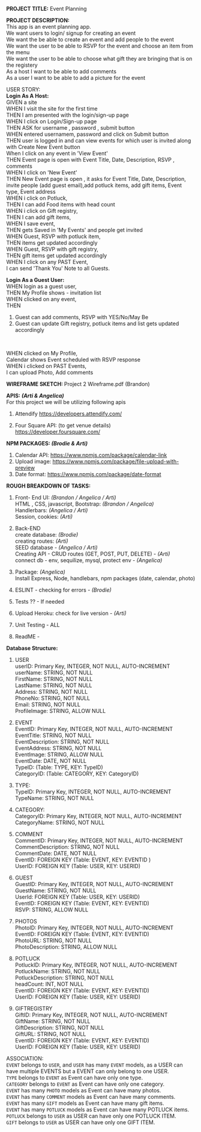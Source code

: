<strong>PROJECT TITLE:</strong> Event Planning 

<strong> PROJECT DESCRIPTION:</strong> <br>
This app is an event planning app. <br>
We want users to login/ signup for creating an event <br>
We want the be able to create an event and add people to the event <br>
We want the user to be able to RSVP for the event and choose an item from the menu <br>
We want the user to be able to choose what gift they are bringing that is on the registery <br>
As a host I want to be able to add comments <br>
As a user I want to be able to add a picture for the event <br>


USER STORY: <br>
<strong>Login As A Host: </strong><br>
GIVEN a site <br>
WHEN I visit the site for the first time <br>
THEN I am presented with the login/sign-up page  <br>
WHEN I click on Login/Sign-up page <br>
THEN ASK for username , password , submit button <br>
WHEN entered usernamem, password and click on Submit button <br>
THEN user is logged in and can view events for which user is invited along with Create New Event button <br>
When I click on any event in 'View Event' <br>
THEN Event page is open with Event Title, Date, Description, RSVP , comments <br>
WHEN I click on 'New Event' <br>
THEN New Event page is open , it asks for Event Title, Date, Description, invite people (add guest email),add potluck items, add gift items, Event type, Event address <br>
WHEN i click on Potluck,<br>
THEN I can add Food items with head count <br>
WHEN i click on Gift registry, <br>
THEN I can add gift items, <br>
WHEN I save event,  <br>
THEN gets Saved in 'My Events' and people get invited <br>
WHEN Guest, RSVP with potluck item, <br>
THEN items get updated accordingly <br>
WHEN Guest, RSVP with gift registry, <br>
THEN gift items get updated accordingly <br>
WHEN I click on any PAST Event, <br>
I can send 'Thank You' Note to all Guests. <br>

<strong> Login As a Guest User:</strong> <br>
WHEN login as a guest user,  <br>
THEN My Profile shows - invitation list  <br>
WHEN clicked on any event, <br>
THEN
1. Guest can add comments, RSVP with YES/No/May Be
2. Guest can update Gift registry, potluck items and list gets updated accordingly
<br>

WHEN clicked on My Profile,  <br>
Calendar shows Event scheduled with RSVP response <br>
WHEN i clicked on PAST Events,  <br>
I can upload Photo, Add comments <br>


<strong> WIREFRAME SKETCH: </strong> Project 2 Wireframe.pdf (Brandon)

<strong> APIS: <i>(Arti & Angelica)</i> </strong><br>
For this project we will be utilizing following apis <br>
1. Attendify
https://developers.attendify.com/

2. Four Square API: (to get venue details)
https://developer.foursquare.com/

<strong> NPM PACKAGES: <i>(Brodie & Arti)</i>  </strong><br>
1. Calendar API: https://www.npmjs.com/package/calendar-link
2. Upload image: https://www.npmjs.com/package/file-upload-with-preview
3. Date format: https://www.npmjs.com/package/date-format 

<strong> ROUGH BREAKDOWN OF TASKS: </strong>
1. Front- End UI: <i>(Brandon / Angelica / Arti)</i> <br>
HTML , CSS, javascript, Bootstrap: <i>(Brandon / Angelica) </i><br>
Handlerbars:  <i>(Angelica / Arti)</i> <br>
Session, cookies:<i> (Arti) </i> <br>

2. Back-END <br>
create database: <i>(Brodie)</i>  <br> 
creating routes: <i>(Arti)</i> <br> 
SEED database - <i>(Angelica / Arti)</i> <br>
Creating API - CRUD routes (GET, POST, PUT, DELETE) - <i>(Arti)</i> <br>
connect db - env, sequilize, mysql, protect env - <i>(Angelica)</i> <br>

3. Package: <i>(Angelica)</i>  <br>
Install Express, Node, handlebars, npm packages (date, calendar, photo) <br>

4. ESLINT - checking for errors -<i> (Brodie)</i> <br>

5. Tests ?? - If needed <br>

6. Upload Heroku: check for live version -<i> (Arti) </i><br>

7. Unit Testing - ALL <br>

7. ReadME - <br>

<strong> Database Structure:</strong>  <br>
1. USER <br>
userID: Primary Key, INTEGER, NOT NULL, AUTO-INCREMENT <br>
userName: STRING, NOT NULL  <br>
FirstName: STRING, NOT NULL <br> 
LastName: STRING, NOT NULL <br>
Address: STRING, NOT NULL <br>
PhoneNo: STRING, NOT NULL <br>
Email: STRING, NOT NULL <br>
ProfileImage: STRING, ALLOW NULL <br>

2. EVENT <br>
EventID: Primary Key, INTEGER, NOT NULL, AUTO-INCREMENT<br>
EventTitle: STRING, NOT NULL <br>
EventDescription: STRING, NOT NULL <br>
EventAddress: STRING, NOT NULL <br>
EventImage: STRING, ALLOW NULL <br>
EventDate: DATE, NOT NULL <br>
TypeID: (Table: TYPE, KEY: TypeID)<br>
CategoryID: (Table: CATEGORY, KEY: CategoryID)<br>

3. TYPE:<br>
TypeID: Primary Key, INTEGER, NOT NULL, AUTO-INCREMENT<br>
TypeName:  STRING, NOT NULL<br> 

4. CATEGORY:<br>
CategoryID: Primary Key, INTEGER, NOT NULL, AUTO-INCREMENT<br>
CategoryName: STRING, NOT NULL <br>

5. COMMENT<br>
CommentID:  Primary Key, INTEGER, NOT NULL, AUTO-INCREMENT<br>
CommentDescription: STRING, NOT NULL <br>
CommentDate: DATE, NOT NULL <br>
EventID: FOREIGN KEY (Table: EVENT, KEY: EVENTID )<br>
UserID: FOREIGN KEY (Table: USER, KEY: USERID)<br>

6. GUEST<br>
GuestID: Primary Key, INTEGER, NOT NULL, AUTO-INCREMENT<br>
GuestName: STRING, NOT NULL <br> 
UserId: FOREIGN KEY (Table: USER, KEY: USERID) <br>
EventID: FOREIGN KEY (Table: EVENT, KEY: EVENTID) <br>
RSVP:  STRING, ALLOW NULL <br>

7. PHOTOS <br>
PhotoID: Primary Key, INTEGER, NOT NULL, AUTO-INCREMENT <br>
EventID: FOREIGN KEY (Table: EVENT, KEY: EVENTID) <br>
PhotoURL:  STRING, NOT NULL  <br>
PhotoDescription: STRING, ALLOW NULL <br>

8. POTLUCK <br>
PotluckID: Primary Key, INTEGER, NOT NULL, AUTO-INCREMENT <br>
PotluckName: STRING, NOT NULL  <br>
PotluckDescription: STRING, NOT NULL  <br>
headCount: INT, NOT NULL  <br>
EventID: FOREIGN KEY (Table: EVENT, KEY: EVENTID) <br>
UserID: FOREIGN KEY (Table: USER, KEY: USERID) <br>

9. GIFTREGISTRY <br>
GiftID: Primary Key, INTEGER, NOT NULL, AUTO-INCREMENT <br>
GiftName: STRING, NOT NULL  <br>
GiftDescription: STRING, NOT NULL  <br>
GiftURL: STRING, NOT NULL  <br>
EventID: FOREIGN KEY (Table: EVENT, KEY: EVENTID) <br>
UserID: FOREIGN KEY (Table: USER, KEY: USERID) <br>

ASSOCIATION: <br>
 `EVENT` belongs to `USER`, and `USER` has many `EVENT` models, 
 as a USER can have multiple EVENTS but a EVENT can only belong to one USER. <br>
`TYPE` belongs to `EVENT` as Event can have only one type. <br>
`CATEGORY` belongs to `EVENT` as Event can have only one category. <br>
`EVENT` has many `PHOTO` models as Event can have many photos. <br>
`EVENT` has many `COMMENT` models as Event can have many comments. <br>
`EVENT` has many `GIFT` models as Event can have many gift items. <br>
`EVENT` has many `POTLUCK` models as Event can have many POTLUCK items. <br>
`POTLUCK` belongs to `USER` as USER can have only one POTLUCK ITEM. <br>
`GIFT` belongs to `USER` as USER can have only one GIFT ITEM. <br>








